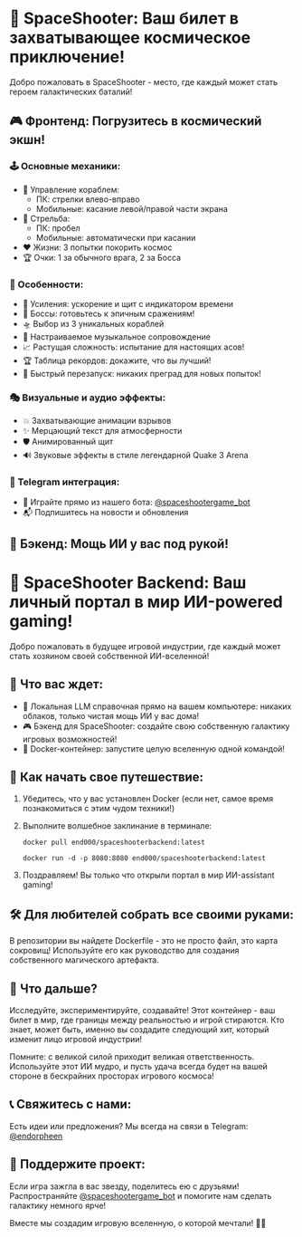 # 🚀 SpaceShooter: Ваш билет в захватывающее космическое приключение!

Добро пожаловать в SpaceShooter - место, где каждый может стать героем галактических баталий!

## 🎮 Фронтенд: Погрузитесь в космический экшн!

### 🕹️ Основные механики:

- 🚀 Управление кораблем:
  - ПК: стрелки влево-вправо
  - Мобильные: касание левой/правой части экрана
- 🔫 Стрельба:
  - ПК: пробел
  - Мобильные: автоматически при касании
- ❤️ Жизни: 3 попытки покорить космос
- 🏆 Очки: 1 за обычного врага, 2 за Босса

### 🌟 Особенности:

- 💪 Усиления: ускорение и щит с индикатором времени
- 👾 Боссы: готовьтесь к эпичным сражениям!
- 🛸 Выбор из 3 уникальных кораблей
- 🎵 Настраиваемое музыкальное сопровождение
- 📈 Растущая сложность: испытание для настоящих асов!
- 🏆 Таблица рекордов: докажите, что вы лучший!
- 🔄 Быстрый перезапуск: никаких преград для новых попыток!

### 🎭 Визуальные и аудио эффекты:

- 💥 Захватывающие анимации взрывов
- ✨ Мерцающий текст для атмосферности
- 🛡️ Анимированный щит
- 🔊 Звуковые эффекты в стиле легендарной Quake 3 Arena

### 📱 Telegram интеграция:

- 🤖 Играйте прямо из нашего бота: [@spaceshootergame_bot](https://t.me/spaceshootergame_bot)
- 📬 Подпишитесь на новости и обновления

## 🧠 Бэкенд: Мощь ИИ у вас под рукой!

# 🚀 SpaceShooter Backend: Ваш личный портал в мир ИИ-powered gaming!

Добро пожаловать в будущее игровой индустрии, где каждый может стать хозяином своей собственной ИИ-вселенной!

## 🌟 Что вас ждет:

- 🧠 Локальная LLM справочная прямо на вашем компьютере: никаких облаков, только чистая мощь ИИ у вас дома!
- 🎮 Бэкенд для SpaceShooter: создайте свою собственную галактику игровых возможностей!
- 🐳 Docker-контейнер: запустите целую вселенную одной командой!

## 🚀 Как начать свое путешествие:

1. Убедитесь, что у вас установлен Docker (если нет, самое время познакомиться с этим чудом техники!)
2. Выполните волшебное заклинание в терминале:
   
   `docker pull end000/spaceshooterbackend:latest`
   
   `docker run -d -p 8080:8080 end000/spaceshooterbackend:latest`
   
4. Поздравляем! Вы только что открыли портал в мир ИИ-assistant gaming!

## 🛠 Для любителей собрать все своими руками:

В репозитории вы найдете Dockerfile - это не просто файл, это карта сокровищ! Используйте его как руководство для создания собственного магического артефакта.

## 🌌 Что дальше?

Исследуйте, экспериментируйте, создавайте! Этот контейнер - ваш билет в мир, где границы между реальностью и игрой стираются. Кто знает, может быть, именно вы создадите следующий хит, который изменит лицо игровой индустрии!

Помните: с великой силой приходит великая ответственность. Используйте этот ИИ мудро, и пусть удача всегда будет на вашей стороне в бескрайних просторах игрового космоса!   

## 📞 Свяжитесь с нами:

Есть идеи или предложения? Мы всегда на связи в Telegram: [@endorpheen](https://t.me/endorpheen)

## 🌠 Поддержите проект:

Если игра зажгла в вас звезду, поделитесь ею с друзьями! Распространяйте [@spaceshootergame_bot](https://t.me/spaceshootergame_bot) и помогите нам сделать галактику немного ярче!

Вместе мы создадим игровую вселенную, о которой мечтали! 🚀✨


